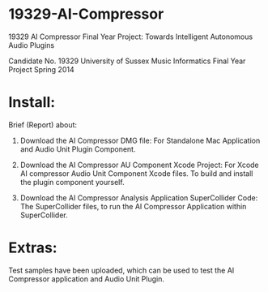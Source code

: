 19329-AI-Compressor
===================

19329 AI Compressor Final Year Project: Towards Intelligent Autonomous Audio Plugins

Candidate No. 19329 
University of Sussex
Music Informatics Final Year Project
Spring 2014

Install:
===================
Brief (Report) about:

1. Download the AI Compressor DMG file:
   For Standalone Mac Application and Audio Unit Plugin Component.

2. Download the AI Compressor AU Component Xcode Project:
   For Xcode AI compressor Audio Unit Component Xcode files.
   To build and install the plugin component yourself.

3. Download the AI Compressor Analysis Application SuperCollider Code:
   The SuperCollider files, to run the AI Compressor Application within SuperCollider.

Extras:
===================
Test samples have been uploaded, which can be used to test the AI Compressor application and Audio Unit Plugin.
